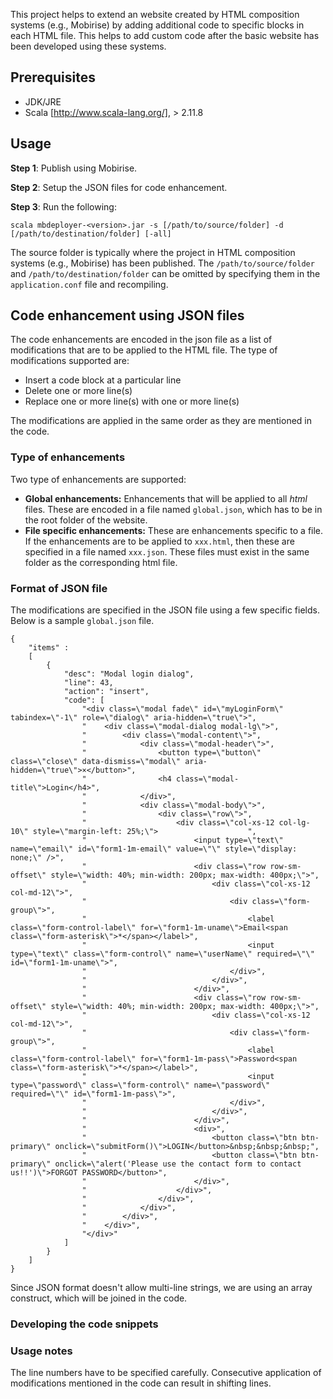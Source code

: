 This project helps to extend an website created by HTML composition systems (e.g., Mobirise) by adding additional code to specific blocks in each HTML file. This helps to add custom code after the basic website has been developed using these systems.

## Prerequisites
* JDK/JRE
* Scala [http://www.scala-lang.org/], > 2.11.8 

## Usage

**Step 1**: Publish using Mobirise.

**Step 2**: Setup the JSON files for code enhancement.

**Step 3**: Run the following:

`
scala mbdeployer-<version>.jar -s [/path/to/source/folder] -d [/path/to/destination/folder] [-all]
`

The source folder is typically where the project in HTML composition systems (e.g., Mobirise) has been published. The `/path/to/source/folder` and `/path/to/destination/folder` can be omitted by specifying them in the `application.conf` file and recompiling.


## Code enhancement using JSON files
The code enhancements are encoded in the json file as a list of modifications that are to be applied to the HTML file. The type of modifications supported are:

* Insert a code block at a particular line
* Delete one or more line(s)
* Replace one or more line(s) with one or more line(s)

The modifications are applied in the same order as they are mentioned in the code.

### Type of enhancements
Two type of enhancements are supported:

* **Global enhancements:** Enhancements that will be applied to all _html_ files. These are encoded in a file named `global.json`, which has to be in the root folder of the website.
* **File specific enhancements:** These are enhancements specific to a file. If the enhancements are to be applied to `xxx.html`, then these are specified in a file named `xxx.json`. These files must exist in the same folder as the corresponding html file.

### Format of JSON file
The modifications are specified in the JSON file using a few specific fields. Below is a sample `global.json` file.

```$xslt
{
    "items" : 
    [
        {
            "desc": "Modal login dialog",
            "line": 43,
            "action": "insert",
            "code": [
                "<div class=\"modal fade\" id=\"myLoginForm\" tabindex=\"-1\" role=\"dialog\" aria-hidden=\"true\">",
                "    <div class=\"modal-dialog modal-lg\">",
                "        <div class=\"modal-content\">",
                "            <div class=\"modal-header\">",
                "                <button type=\"button\" class=\"close\" data-dismiss=\"modal\" aria-hidden=\"true\">×</button>",
                "                <h4 class=\"modal-title\">Login</h4>",
                "            </div>",
                "            <div class=\"modal-body\">",
                "                <div class=\"row\">",
                "                    <div class=\"col-xs-12 col-lg-10\" style=\"margin-left: 25%;\">                    ",
                "                        <input type=\"text\" name=\"email\" id=\"form1-1m-email\" value=\"\" style=\"display: none;\" />",
                "                        <div class=\"row row-sm-offset\" style=\"width: 40%; min-width: 200px; max-width: 400px;\">",
                "                            <div class=\"col-xs-12 col-md-12\">",
                "                                <div class=\"form-group\">",
                "                                    <label class=\"form-control-label\" for=\"form1-1m-uname\">Email<span class=\"form-asterisk\">*</span></label>",
                "                                    <input type=\"text\" class=\"form-control\" name=\"userName\" required=\"\" id=\"form1-1m-uname\">",
                "                                </div>",
                "                            </div>",
                "                        </div>",
                "                        <div class=\"row row-sm-offset\" style=\"width: 40%; min-width: 200px; max-width: 400px;\">",
                "                            <div class=\"col-xs-12 col-md-12\">",
                "                                <div class=\"form-group\">",
                "                                    <label class=\"form-control-label\" for=\"form1-1m-pass\">Password<span class=\"form-asterisk\">*</span></label>",
                "                                    <input type=\"password\" class=\"form-control\" name=\"password\" required=\"\" id=\"form1-1m-pass\">",
                "                                </div>",
                "                            </div>",
                "                        </div>",
                "                        <div>",
                "                            <button class=\"btn btn-primary\" onclick=\"submitForm()\">LOGIN</button>&nbsp;&nbsp;&nbsp;",
                "                            <button class=\"btn btn-primary\" onclick=\"alert('Please use the contact form to contact us!!')\">FORGOT PASSWORD</button>",
                "                        </div>",
                "                    </div>",
                "                </div>",
                "            </div>",
                "        </div>",
                "    </div>",
                "</div>"
            ]
        }
    ]
}
```  
Since JSON format doesn't allow multi-line strings, we are using an array construct, which will be joined in the code.


### Developing the code snippets

### Usage notes
The line numbers have to be specified carefully. Consecutive application of modifications mentioned in the code can result in shifting lines.

